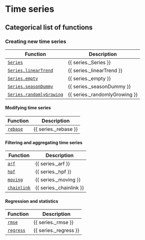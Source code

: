 # Time series

## Categorical list of functions

### Creating new time series

Function | Description
---|---
[`Series`](Series.md) | {{ series._Series }} 
[`Series.linearTrend`](linearTrend.md) | {{ series._linearTrend }} 
[`Series.empty`](empty.md) | {{ series._empty }} 
[`Series.seasonDummy`](seasonDummy.md) | {{ series._seasonDummy }} 
[`Series.randomlyGrowing`](randomlyGrowing.md) | {{ series._randomlyGrowing }} 


#### Modifying time series

Function | Description
---|---
[`rebase`](rebase.md) | {{ series._rebase }} 


#### Filtering and aggregating time series

Function | Description 
---|---
[`arf`](arf.md) | {{ series._arf }} 
[`hpf`](hpf.md) | {{ series._hpf }} 
[`moving`](moving.md) | {{ series._moving }} 
[`chainlink`](chainlink.md) | {{ series._chainlink }}


#### Regression and statistics

Function | Description 
---|---
[`rmse`](rmse.md) | {{ series._rmse }}
[`regress`](regress.md) | {{ series._regress }} 

